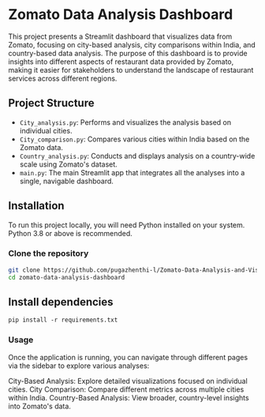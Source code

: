 # Zomato Data Analysis Dashboard

This project presents a Streamlit dashboard that visualizes data from Zomato, focusing on city-based analysis, city comparisons within India, and country-based data analysis. The purpose of this dashboard is to provide insights into different aspects of restaurant data provided by Zomato, making it easier for stakeholders to understand the landscape of restaurant services across different regions.

## Project Structure

- `City_analysis.py`: Performs and visualizes the analysis based on individual cities.
- `City_comparison.py`: Compares various cities within India based on the Zomato data.
- `Country_analysis.py`: Conducts and displays analysis on a country-wide scale using Zomato's dataset.
- `main.py`: The main Streamlit app that integrates all the analyses into a single, navigable dashboard.

## Installation

To run this project locally, you will need Python installed on your system. Python 3.8 or above is recommended.

### Clone the repository

```bash
git clone https://github.com/pugazhenthi-l/Zomato-Data-Analysis-and-Visualization
cd zomato-data-analysis-dashboard
```

## Install dependencies

`pip install -r requirements.txt`

### Usage

Once the application is running, you can navigate through different pages via the sidebar to explore various analyses:

City-Based Analysis: Explore detailed visualizations focused on individual cities.
City Comparison: Compare different metrics across multiple cities within India.
Country-Based Analysis: View broader, country-level insights into Zomato's data.

